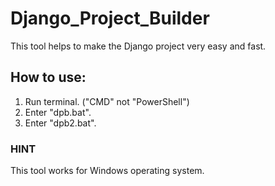 # Django_Project_Builder
This tool helps to make the Django project very easy and fast.
## How to use:
1. Run terminal. ("CMD" not "PowerShell")
2. Enter "dpb.bat".
3. Enter "dpb2.bat".

### HINT
This tool works for Windows operating system.
